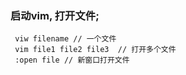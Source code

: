 ### 启动vim, 打开文件;

 ```
  viw filename // 一个文件
  vim file1 file2 file3  // 打开多个文件
  :open file // 新窗口打开文件
 ```
 
 ### 
 
 